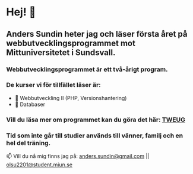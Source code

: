 # Hej! 👋
## Anders Sundin heter jag och läser första året på webbutvecklingsprogrammet mot Mittuniversitetet i Sundsvall. 
### Webbutvecklingsprogrammet är ett **två-årigt** program.
### De kurser vi för tillfället läser är:
- 🌱 Webbutveckling II (PHP, Versionshantering)
- 🌱 Databaser
### Vill du läsa mer om programmet kan du göra det här: [TWEUG](https://webbutveckling.miun.se/)
### Tid som inte går till studier används till vänner, familj och en hel del träning.

📫 Vill du nå mig finns jag på: anders.sundin@gmail.com || olsu2201@student.miun.se

